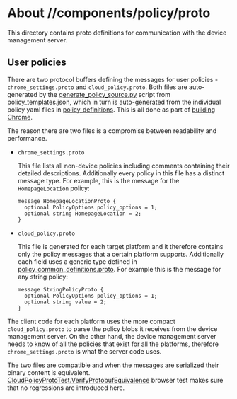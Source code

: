 # About //components/policy/proto

This directory contains proto definitions for communication with the device management server.

## User policies

There are two protocol buffers defining the messages for user policies - `chrome_settings.proto` and `cloud_policy.proto`. Both files are auto-generated by the [generate_policy_source.py](https://source.chromium.org/chromium/chromium/src/+/main:components/policy/tools/generate_policy_source.py) script from policy_templates.json, which in turn is auto-generated from the individual policy yaml files in [policy_definitions](https://source.chromium.org/chromium/chromium/src/+/main:components/policy/resources/templates/policy_definitions/). This is all done as part of [building Chrome](https://source.chromium.org/chromium/chromium/src/+/main:components/policy/BUILD.gn?q=action%5C(%5C%22policy_code_generate%5C%22%5C)%20).

The reason there are two files is a compromise between readability and performance.

* `chrome_settings.proto`

  This file lists all non-device policies including comments containing their detailed descriptions. Additionally every policy in this file has a distinct message type. For example, this is the message for the `HomepageLocation` policy:


  ```
  message HomepageLocationProto {
    optional PolicyOptions policy_options = 1;
    optional string HomepageLocation = 2;
  }
   ```

* `cloud_policy.proto`

  This file is generated for each target platform and it therefore contains only the policy messages that a certain platform supports. Additionally each field uses a generic type defined in [policy_common_definitions.proto](https://source.chromium.org/chromium/chromium/src/+/main:components/policy/proto/policy_common_definitions.proto). For example this is the message for any string policy:

  ```
  message StringPolicyProto {
    optional PolicyOptions policy_options = 1;
    optional string value = 2;
  }
  ```

The client code for each platform uses the more compact `cloud_policy.proto` to parse the policy blobs it receives from the device management server. On the other hand, the device management server needs to know of all the policies that exist for all the platforms, therefore `chrome_settings.proto` is what the server code uses.

The two files are compatible and when the messages are serialized their binary content is equivalent. [CloudPolicyProtoTest.VerifyProtobufEquivalence](https://source.chromium.org/chromium/chromium/src/+/2d4ccc5062a5314b89973a2d53159f431a0ecfd3:chrome/browser/policy/cloud/cloud_policy_browsertest.cc;l=530) browser test makes sure that no regressions are introduced here.
